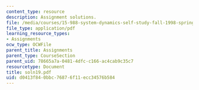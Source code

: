 ```yaml
---
content_type: resource
description: Assignment solutions.
file: /media/courses/15-988-system-dynamics-self-study-fall-1998-spring-1999/d0413f840bbc76876f11ecc34576b584_soln19.pdf
file_type: application/pdf
learning_resource_types:
- Assignments
ocw_type: OCWFile
parent_title: Assignments
parent_type: CourseSection
parent_uid: 78665a7a-0481-4dfc-c166-ac4cab9c35c7
resourcetype: Document
title: soln19.pdf
uid: d0413f84-0bbc-7687-6f11-ecc34576b584
---
```

